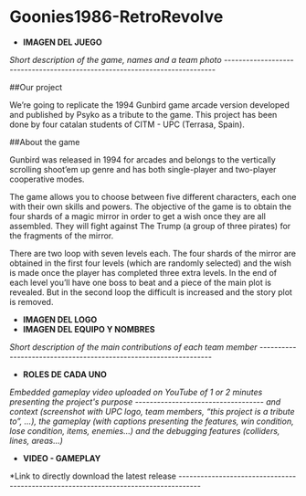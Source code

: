# Goonies1986-RetroRevolve

* **IMAGEN DEL JUEGO**

*Short description of the game, names and a team photo* ---------------------------------------------------------------------------

##Our project

We’re going to replicate the 1994 Gunbird game arcade version developed and published by Psyko as a tribute to the game. This project has been done by four catalan students of CITM - UPC (Terrasa, Spain).

##About the game

Gunbird was released in 1994 for arcades and belongs to the vertically scrolling shoot’em up genre and has both single-player and two-player cooperative modes.

The game allows you to choose between five different characters, each one with their own skills and powers. The objective of the game is to obtain the four shards of a magic mirror in order to get a wish once they are all assembled. They will fight against The Trump (a group of three pirates) for the fragments of the mirror.

There are two loop with seven levels each. The four shards of the mirror are obtained in the first four levels (which are randomly selected) and the wish is made once the player has completed three extra levels. In the end of each level you’ll have one boss to beat and a piece of the main plot is revealed. But in the second loop the difficult is increased and the story plot is removed.

* **IMAGEN DEL LOGO**
* **IMAGEN DEL EQUIPO Y NOMBRES**

*Short description of the main contributions of each team member* -----------------------------------------------------------------

* **ROLES DE CADA UNO**

*Embedded gameplay video uploaded on YouTube of 1 or 2 minutes presenting the project's purpose -----------------------------------
and context (screenshot with UPC logo, team members, “this project is a tribute to”, …), the gameplay
(with captions presenting the features, win condition, lose condition, items, enemies…) and the
debugging features (colliders, lines, areas…)*

* **VIDEO - GAMEPLAY**


*Link to directly download the latest release ------------------------------------------------------------------------------------
